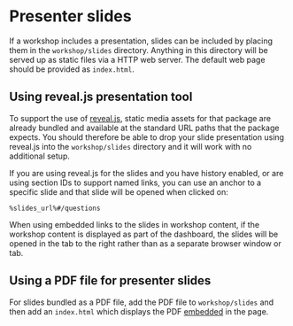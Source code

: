 # Presenter slides

If a workshop includes a presentation, slides can be included by placing them in the ``workshop/slides`` directory. Anything in this directory will be served up as static files via a HTTP web server. The default web page should be provided as ``index.html``.

## Using reveal.js presentation tool

To support the use of [reveal.js](https://revealjs.com/), static media assets for that package are already bundled and available at the standard URL paths that the package expects. You should therefore be able to drop your slide presentation using reveal.js into the ``workshop/slides`` directory and it will work with no additional setup.

If you are using reveal.js for the slides and you have history enabled, or are using section IDs to support named links, you can use an anchor to a specific slide and that slide will be opened when clicked on:

```text
%slides_url%#/questions
```

When using embedded links to the slides in workshop content, if the workshop content is displayed as part of the dashboard, the slides will be opened in the tab to the right rather than as a separate browser window or tab.

## Using a PDF file for presenter slides

For slides bundled as a PDF file, add the PDF file to ``workshop/slides`` and then add an ``index.html`` which displays the PDF [embedded](https://stackoverflow.com/questions/291813/recommended-way-to-embed-pdf-in-html) in the page.
